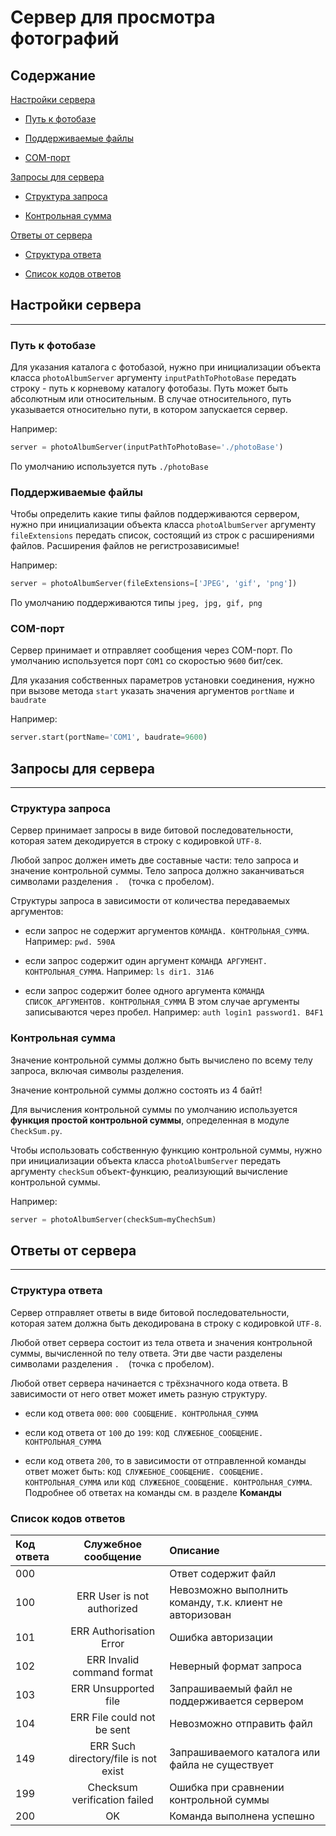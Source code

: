 # Сервер для просмотра фотографий #

## Содержание ##
[Настройки сервера](#Настройки-сервера)

* [Путь к фотобазе](#Путь-к-фотобазе)

* [Поддерживаемые файлы](#Поддерживаемые-файлы)

* [COM-порт](#COM-порт)

[Запросы для сервера](#Запросы-для-сервера)

* [Структура запроса](#Структура-запроса)

* [Контрольная сумма](#Контрольная-сумма)

[Ответы от сервера](#Ответы-от-сервера)

* [Структура ответа](#Структура-ответа)

* [Список кодов ответов](#Список-кодов-ответов)

## Настройки сервера ##

---
### Путь к фотобазе ###
Для указания каталога с фотобазой, нужно при инициализации объекта класса `photoAlbumServer` аргументу `inputPathToPhotoBase` передать строку - путь к корневому каталогу фотобазы. Путь может быть абсолютным или относительным. В случае относительного, путь указывается относительно пути, в котором запускается сервер.

Например:

```python
server = photoAlbumServer(inputPathToPhotoBase='./photoBase')
```

По умолчанию используется путь `./photoBase`
### Поддерживаемые файлы ###

Чтобы определить какие типы файлов поддерживаются сервером, нужно при инициализации объекта класса `photoAlbumServer` аргументу `fileExtensions` передать список, состоящий из строк с расширениями файлов. Расширения файлов не регистрозависимые!

Например:

```python
server = photoAlbumServer(fileExtensions=['JPEG', 'gif', 'png'])
```

По умолчанию поддерживаются типы `jpeg, jpg, gif, png`
### COM-порт ###
Сервер принимает и отправляет сообщения через COM-порт. По умолчанию используется порт `COM1` со скоростью `9600` бит/сек.

Для указания собственных параметров установки соединения, нужно при вызове метода `start` указать значения аргументов `portName` и `baudrate`

Например:

```python
server.start(portName='COM1', baudrate=9600)
```

## Запросы для сервера ###

---

### Структура запроса ###


Сервер принимает запросы в виде битовой последовательности, которая затем декодируется в строку с кодировкой `UTF-8`.

Любой запрос должен иметь две составные части: тело запроса и значение контрольной суммы. Тело запроса должно заканчиваться символами разделения `.ㅤ` (точка с пробелом).

Структуры запроса в зависимости от количества передаваемых аргументов:
* если запрос не содержит аргументов
`КОМАНДА. КОНТРОЛЬНАЯ_СУММА`. 
Например: `pwd. 590A`


* если запрос содержит один аргумент
`КОМАНДА АРГУМЕНТ. КОНТРОЛЬНАЯ_СУММА`. 
Например: `ls dir1. 31A6`


* если запрос содержит более одного аргумента
`КОМАНДА СПИСОК_АРГУМЕНТОВ. КОНТРОЛЬНАЯ_СУММА`
В этом случае аргументы записываются через пробел. 
Например: `auth login1 password1. B4F1`

### Контрольная сумма ###

 Значение контрольной суммы должно быть вычислено по всему телу запроса, включая символы разделения.
 
 Значение контрольной суммы должно состоять из 4 байт!
 
 Для вычисления контрольной суммы по умолчанию используется **функция простой контрольной суммы**, определенная в модуле `CheckSum.py`.
 
 Чтобы использовать собственную функцию контрольной суммы, нужно при инициализации объекта класса `photoAlbumServer` передать аргументу `checkSum` объект-функцию, реализующий вычисление контрольной суммы.
 
 Например:
 
```python
server = photoAlbumServer(checkSum=myChechSum)
```


## Ответы от сервера ##

---

### Структура ответа ###

Сервер отправляет ответы в виде битовой последовательности, которая затем должна быть декодирована в строку с кодировкой `UTF-8`.

Любой ответ сервера состоит из тела ответа и значения контрольной суммы, вычисленной по телу ответа. Эти две части разделены символами разделения `.ㅤ` (точка с пробелом).

Любой ответ сервера начинается с трёхзначного кода ответа. В зависимости от него ответ может иметь разную структуру.
* eсли код ответа `000`: `000 СООБЩЕНИЕ. КОНТРОЛЬНАЯ_СУММА`


* eсли код ответа от `100` до `199`: `КОД СЛУЖЕБНОЕ_СООБЩЕНИЕ. КОНТРОЛЬНАЯ_СУММА`


* если код ответа `200`, то в зависимости от отправленной команды ответ может быть: `КОД СЛУЖЕБНОЕ_СООБЩЕНИЕ. СООБЩЕНИЕ. КОНТРОЛЬНАЯ_СУММА` или `КОД СЛУЖЕБНОЕ_СООБЩЕНИЕ. КОНТРОЛЬНАЯ_СУММА`. Подробнее об ответах на команды см. в разделе **Команды**

### Список кодов ответов ###

| Код ответа |         Служебное сообщение      | Описание | 
|:-----------|:--------------------------------:|  :--- |
| 000        |                                  |Ответ содержит файл|
| 100        |      ERR User is not authorized  | Невозможно выполнить команду, т.к. клиент не авторизован|
| 101        |       ERR Authorisation Error    | Ошибка авторизации|
| 102        |      ERR Invalid command format  | Неверный формат запроса|
| 103        |         ERR Unsupported file     |Запрашиваемый файл не поддерживается сервером|
| 104        |      ERR File could not be sent  | Невозможно отправить файл|
| 149        | ERR Such directory/file is not exist | Запрашиваемого каталога или файла не существует|
| 199        |     Checksum verification failed |Ошибка при сравнении контрольной суммы|
| 200        |                  OK              | Команда выполнена успешно     |

